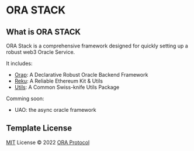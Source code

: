 # ORA STACK

## What is ORA STACK
ORA Stack is a comprehensive framework designed for quickly setting up a robust web3 Oracle Service.

It includes:
- [Orap](./packages/orap/): A Declarative Robust Oracle Backend Framework
- [Reku](./packages/reku/): A Reliable Ethereum Kit & Utils
- [Utils](./packages/utils/): A Common Swiss-knife Utils Package

Comming soon:
- UAO: the async oracle framework

## Template License

[MIT](./LICENSE) License © 2022 [ORA Protocol](https://ora.io)